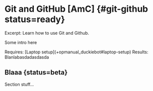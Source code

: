 # Git and GitHub [AmC] {#git-github status=ready}

Excerpt: Learn how to use Git and Github.

Some intro here

<minitoc/>

<!-- !!! UPDATE THIS !!! -->
<div class='requirements' markdown='1'>
  Requires: [Laptop setup](+opmanual_duckiebot#laptop-setup)
  Results: Blanlabasdadasdasda
</div>

## Blaaa {status=beta}

Section stuff...
